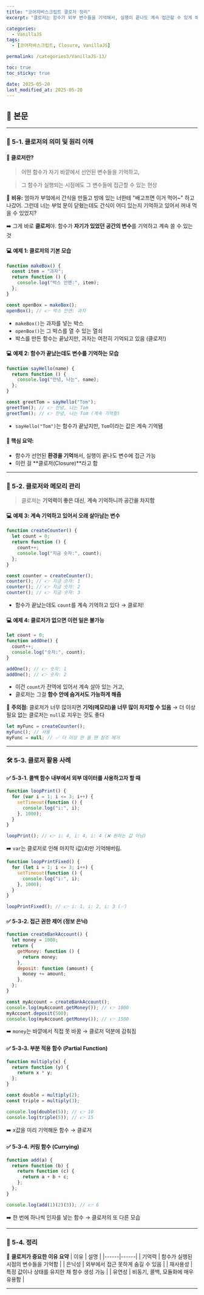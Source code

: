 ```yaml
---
title: "코어자바스크립트 클로저 정리"
excerpt: "클로저는 함수가 외부 변수들을 기억해서, 실행이 끝나도 계속 접근할 수 있게 해주는 기능입니다. 정보 은닉, 콜백, 커링 등 다양한 상황에서 유용하게 활용됩니다."

categories:
  - VanillaJS
tags:
  - [코어자바스크립트, Closure, VanillaJS]

permalink: /categories3/VanillaJS-13/

toc: true
toc_sticky: true

date: 2025-05-20
last_modified_at: 2025-05-20
---
```


## 🦥 본문

---

### 🧩 5-1. 클로저의 의미 및 원리 이해

#### 📖 클로저란?

> 어떤 함수가 자기 바깥에서 선언된 변수들을 기억하고,

> 그 함수가 실행되는 시점에도 그 변수들에 접근할 수 있는 현상

🧸 **비유:**
엄마가 부엌에서 간식을 만들고 방에 있는 너한테 "배고프면 이거 먹어~" 하고 나갔어.
그런데 너는 부엌 문이 닫혔는데도 간식이 어디 있는지 기억하고 있어서 꺼내 먹을 수 있었지?

➡️ 그게 바로 **클로저**야. 함수가 **자기가 있었던 공간의 변수**를 기억하고 계속 쓸 수 있는 것

#### 💻 예제 1: 클로저의 기본 모습

```js
function makeBox() {
  const item = "과자";
  return function () {
    console.log("박스 안엔:", item);
  };
}

const openBox = makeBox();
openBox(); // 👉 박스 안엔: 과자
```

- `makeBox()`는 과자를 넣는 박스
- `openBox()`는 그 박스를 열 수 있는 열쇠
- 박스를 만든 함수는 끝났지만, 과자는 여전히 기억되고 있음 (클로저!)

#### 💻 예제 2: 함수가 끝났는데도 변수를 기억하는 모습

```js
function sayHello(name) {
  return function () {
    console.log("안녕, 나는", name);
  };
}

const greetTom = sayHello("Tom");
greetTom(); // 👉 안녕, 나는 Tom
greetTom(); // 👉 안녕, 나는 Tom (계속 기억함)
```

- `sayHello("Tom")`는 함수가 끝났지만, `Tom`이라는 값은 계속 기억됌

#### 🧠 핵심 요약:

- 함수가 선언된 **환경을 기억**해서, 실행이 끝나도 변수에 접근 가능
- 이런 걸 **클로저(Closure)**라고 함

---

### 🧠 5-2. 클로저와 메모리 관리

> 클로저는 **기억력이 좋은 대신**, **계속 기억하니까 공간을 차지함**

#### 💻 예제 3: 계속 기억하고 있어서 오래 살아남는 변수

```js
function createCounter() {
  let count = 0;
  return function () {
    count++;
    console.log("지금 숫자:", count);
  };
}

const counter = createCounter();
counter(); // 👉 지금 숫자: 1
counter(); // 👉 지금 숫자: 2
counter(); // 👉 지금 숫자: 3
```

- 함수가 끝났는데도 `count`를 계속 기억하고 있다 → 클로저!

#### 💻 예제 4: 클로저가 없으면 이런 일은 불가능

```js
let count = 0;
function addOne() {
  count++;
  console.log("숫자:", count);
}

addOne(); // 👉 숫자: 1
addOne(); // 👉 숫자: 2
```

- 이건 `count`가 전역에 있어서 계속 살아 있는 거고,
- 클로저는 그걸 **함수 안에 숨겨서도 가능하게 해줌**

📌 **주의점:**
클로저가 너무 많아지면 **기억(메모리)을 너무 많이 차지할 수 있음**
→ 더 이상 필요 없는 클로저는 `null`로 지우는 것도 좋다

```js
let myFunc = createCounter();
myFunc(); // 사용
myFunc = null; // ✅ 더 이상 안 쓸 땐 참조 제거
```

---

### 🛠️ 5-3. 클로저 활용 사례

#### ✅ 5-3-1. 콜백 함수 내부에서 외부 데이터를 사용하고자 할 때

```js
function loopPrint() {
  for (var i = 1; i <= 3; i++) {
    setTimeout(function () {
      console.log("i:", i);
    }, 1000);
  }
}

loopPrint(); // 👉 i: 4, i: 4, i: 4 (❌ 원하는 값 아님)
```

➡️ `var`는 클로저로 인해 마지막 i값(4)만 기억해버림.

```js
function loopPrintFixed() {
  for (let i = 1; i <= 3; i++) {
    setTimeout(function () {
      console.log("i:", i);
    }, 1000);
  }
}

loopPrintFixed(); // 👉 i: 1, i: 2, i: 3 (✅)
```

#### ✅ 5-3-2. 접근 권한 제어 (정보 은닉)

```js
function createBankAccount() {
  let money = 1000;
  return {
    getMoney: function () {
      return money;
    },
    deposit: function (amount) {
      money += amount;
    },
  };
}

const myAccount = createBankAccount();
console.log(myAccount.getMoney()); // 👉 1000
myAccount.deposit(500);
console.log(myAccount.getMoney()); // 👉 1500
```

➡️ `money`는 바깥에서 직접 못 바꿈 → 클로저 덕분에 감춰짐

#### ✅ 5-3-3. 부분 적용 함수 (Partial Function)

```js
function multiply(x) {
  return function (y) {
    return x * y;
  };
}

const double = multiply(2);
const triple = multiply(3);

console.log(double(5)); // 👉 10
console.log(triple(5)); // 👉 15
```

➡️ x값을 미리 기억해둔 함수 → 클로저

#### ✅ 5-3-4. 커링 함수 (Currying)

```js
function add(a) {
  return function (b) {
    return function (c) {
      return a + b + c;
    };
  };
}

console.log(add(1)(2)(3)); // 👉 6
```

➡️ 한 번에 하나씩 인자를 넣는 함수 → 클로저의 또 다른 모습

---

### 🧁 5-4. 정리

📌 **클로저가 중요한 이유 요약**
| 이유 | 설명 |
|------|------|
| 기억력 | 함수가 실행된 시점의 변수들을 기억함 |
| 은닉성 | 외부에서 접근 못하게 숨길 수 있음 |
| 재사용성 | 특정 값이나 상태를 유지한 채 함수 생성 가능 |
| 유연성 | 비동기, 콜백, 모듈화에 매우 유용함 |

---
